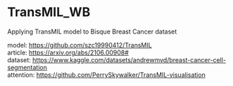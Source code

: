 # TransMIL_WB
Applying TransMIL model to Bisque Breast Cancer dataset

model: https://github.com/szc19990412/TransMIL <br>
article: https://arxiv.org/abs/2106.00908# <br>
dataset: https://www.kaggle.com/datasets/andrewmvd/breast-cancer-cell-segmentation <br>
attention: https://github.com/PerrySkywalker/TransMIL-visualisation
